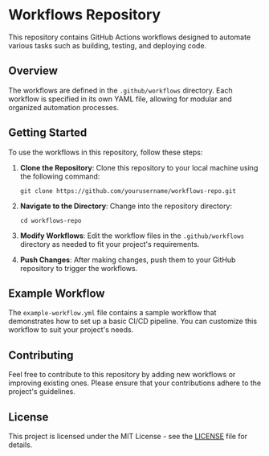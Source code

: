 # Workflows Repository

This repository contains GitHub Actions workflows designed to automate various tasks such as building, testing, and deploying code.

## Overview

The workflows are defined in the `.github/workflows` directory. Each workflow is specified in its own YAML file, allowing for modular and organized automation processes.

## Getting Started

To use the workflows in this repository, follow these steps:

1. **Clone the Repository**: 
   Clone this repository to your local machine using the following command:
   ```
   git clone https://github.com/yourusername/workflows-repo.git
   ```

2. **Navigate to the Directory**: 
   Change into the repository directory:
   ```
   cd workflows-repo
   ```

3. **Modify Workflows**: 
   Edit the workflow files in the `.github/workflows` directory as needed to fit your project's requirements.

4. **Push Changes**: 
   After making changes, push them to your GitHub repository to trigger the workflows.

## Example Workflow

The `example-workflow.yml` file contains a sample workflow that demonstrates how to set up a basic CI/CD pipeline. You can customize this workflow to suit your project's needs.

## Contributing

Feel free to contribute to this repository by adding new workflows or improving existing ones. Please ensure that your contributions adhere to the project's guidelines.

## License

This project is licensed under the MIT License - see the [LICENSE](LICENSE) file for details.